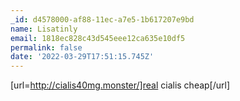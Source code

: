 ```yaml
---
_id: d4578000-af88-11ec-a7e5-1b617207e9bd
name: Lisatinly
email: 1818ec828c43d545eee12ca635e10df5
permalink: false
date: '2022-03-29T17:51:15.745Z'
---
```

[url=http://cialis40mg.monster/]real cialis cheap[/url]
